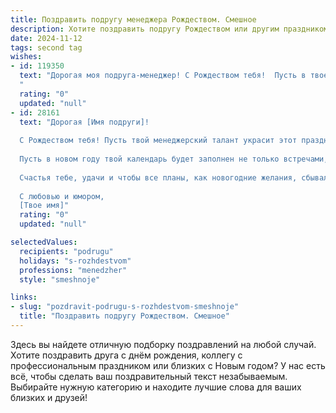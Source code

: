 ```yaml
---
title: Поздравить подругу менеджера Рождеством. Смешное
description: Хотите поздравить подругу Рождеством или другим праздником? Наш ИИ создаст незабываемое поздравление, а вы обязательно выделитесь среди других.  
date: 2024-11-12
tags: second tag
wishes:
- id: 119350
  text: "Дорогая моя подруга-менеджер! С Рождеством тебя!  Пусть в твоей жизни, как и в идеально составленном бизнес-плане, все будет идти по плану, только вместо прибыли — горы подарков, а вместо дедлайнов — только веселье и радость!  Желаю тебе чуда,  которое невозможно просчитать даже самым мощным Excelем, и такого количества мандаринов, что тебе придется завести отдельную графу в бюджете!
  "
  rating: "0"
  updated: "null"
- id: 28161
  text: "Дорогая [Имя подруги]!
  
  С Рождеством тебя! Пусть твой менеджерский талант украсит этот праздник, как блёстки на ёлке! Желаю, чтобы твои задачи были легки как вспененный латте, а рабочие моменты - сладки как имбирные пряники!
  
  Пусть в новом году твой календарь будет заполнен не только встречами, но и весёлыми моментами! Чтобы вместо дедлайнов были дидрайнки и планерки только для обсуждения шопинга!
  
  Счастья тебе, удачи и чтобы все планы, как новогодние желания, сбывались вмиг!
  
  С любовью и юмором,
  [Твое имя]"
  rating: "0"
  updated: "null"

selectedValues:
  recipients: "podrugu"
  holidays: "s-rozhdestvom"
  professions: "menedzher"
  style: "smeshnoje"

links:
- slug: "pozdravit-podrugu-s-rozhdestvom-smeshnoje"
  title: "Поздравить подругу Рождеством. Смешное"
---
```


Здесь вы найдете отличную подборку поздравлений на любой случай.
Хотите поздравить друга с днём рождения, коллегу с профессиональным праздником или близких с Новым годом? У нас есть всё, чтобы сделать ваш поздравительный текст незабываемым. Выбирайте нужную категорию и находите лучшие слова для ваших близких и друзей!
